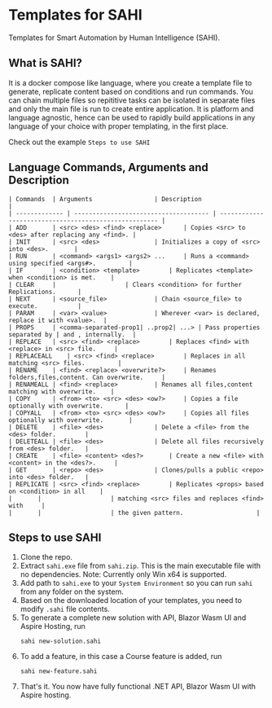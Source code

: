 # Templates for SAHI
Templates for Smart Automation by Human Intelligence (SAHI).

## What is SAHI?
It is a docker compose like language, where you create a template file to generate, replicate content based on conditions and run commands.
You can chain multiple files so repititive tasks can be isolated in separate files and only the main file is run to create entire application.
It is platform and language agnostic, hence can be used to rapidly build applications in any language of your choice with proper templating, in the first place.

Check out the example `Steps to use SAHI`

## Language Commands, Arguments and Description
```
| Commands 	| Arguments 				| Description 					     	|
| ------------- | ------------------------------------- | ----------------------------------------------------- |
| ADD		| <src> <des> <find> <replace>		| Copies <src> to <des> after replacing any <find>.	|
| INIT 		| <src> <des>				| Initializes a copy of <src> into <des>. 		|
| RUN 		| <command> <args1> <args2> ...		| Runs a <command> using specified <args#>. 		|
| IF		| <condition> <template>		| Replicates <template> when <condition> is met. 	|
| CLEAR 	| 					| Clears <condition> for further Replications. 		|
| NEXT 		| <source_file>				| Chain <source_file> to execute. 			|
| PARAM 	| <var> <value>				| Wherever <var> is declared, replace it with <value>. 	|
| PROPS		| <comma-separated-prop1| ..prop2| ...>	| Pass properties separated by | and , internally. 	|
| REPLACE	| <src> <find> <replace>		| Replaces <find> with <replace> in <src> file. 	|
| REPLACEALL	| <src> <find> <replace>		| Replaces in all matching <src> files. 		|
| RENAME	| <find> <replace> <overwrite?>		| Renames folders,files,content. Can overwrite. 	|
| RENAMEALL	| <find> <replace>			| Renames all files,content matching with overwrite. 	|
| COPY		| <from> <to> <src> <des> <ow?>		| Copies a file optionally with overwrite. 		|
| COPYALL	| <from> <to> <src> <des> <ow?>		| Copies all files optionally with overwrite. 		|
| DELETE	| <file> <des>				| Delete a <file> from the <des> folder. 		|
| DELETEALL	| <file> <des>				| Delete all files recursively from <des> folder. 	|
| CREATE	| <file> <content> <des?>		| Create a new <file> with <content> in the <des?>. 	|
| GET		| <repo> <des>				| Clones/pulls a public <repo> into <des> folder. 	|
| REPLICATE	| <src> <find> <replace>		| Replicates <props> based on <condition> in all 	|
| 		| 					| matching <src> files and replaces <find> with 	|
| 		| 					| the given pattern. 					|
```

## Steps to use SAHI
1. Clone the repo.
2. Extract `sahi.exe` file from `sahi.zip`. This is the main executable file with no dependencies. Note: Currently only Win x64 is supported.
3. Add path to `sahi.exe` to your `System Environment` so you can run `sahi` from any folder on the system.
4. Based on the downloaded location of your templates, you need to modify `.sahi` file contents.
5. To generate a complete new solution with API, Blazor Wasm UI and Aspire Hosting, run
   ```
   sahi new-solution.sahi
   ```
6. To add a feature, in this case a Course feature is added, run
   ```
   sahi new-feature.sahi
   ```
7. That's it. You now have fully functional .NET API, Blazor Wasm UI with Aspire hosting.
